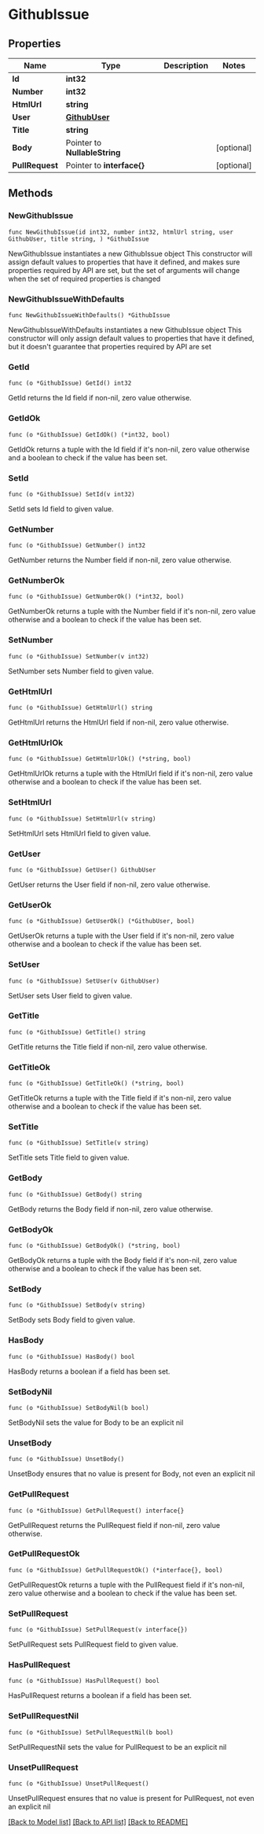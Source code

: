 # GithubIssue

## Properties

Name | Type | Description | Notes
------------ | ------------- | ------------- | -------------
**Id** | **int32** |  | 
**Number** | **int32** |  | 
**HtmlUrl** | **string** |  | 
**User** | [**GithubUser**](GithubUser.md) |  | 
**Title** | **string** |  | 
**Body** | Pointer to **NullableString** |  | [optional] 
**PullRequest** | Pointer to **interface{}** |  | [optional] 

## Methods

### NewGithubIssue

`func NewGithubIssue(id int32, number int32, htmlUrl string, user GithubUser, title string, ) *GithubIssue`

NewGithubIssue instantiates a new GithubIssue object
This constructor will assign default values to properties that have it defined,
and makes sure properties required by API are set, but the set of arguments
will change when the set of required properties is changed

### NewGithubIssueWithDefaults

`func NewGithubIssueWithDefaults() *GithubIssue`

NewGithubIssueWithDefaults instantiates a new GithubIssue object
This constructor will only assign default values to properties that have it defined,
but it doesn't guarantee that properties required by API are set

### GetId

`func (o *GithubIssue) GetId() int32`

GetId returns the Id field if non-nil, zero value otherwise.

### GetIdOk

`func (o *GithubIssue) GetIdOk() (*int32, bool)`

GetIdOk returns a tuple with the Id field if it's non-nil, zero value otherwise
and a boolean to check if the value has been set.

### SetId

`func (o *GithubIssue) SetId(v int32)`

SetId sets Id field to given value.


### GetNumber

`func (o *GithubIssue) GetNumber() int32`

GetNumber returns the Number field if non-nil, zero value otherwise.

### GetNumberOk

`func (o *GithubIssue) GetNumberOk() (*int32, bool)`

GetNumberOk returns a tuple with the Number field if it's non-nil, zero value otherwise
and a boolean to check if the value has been set.

### SetNumber

`func (o *GithubIssue) SetNumber(v int32)`

SetNumber sets Number field to given value.


### GetHtmlUrl

`func (o *GithubIssue) GetHtmlUrl() string`

GetHtmlUrl returns the HtmlUrl field if non-nil, zero value otherwise.

### GetHtmlUrlOk

`func (o *GithubIssue) GetHtmlUrlOk() (*string, bool)`

GetHtmlUrlOk returns a tuple with the HtmlUrl field if it's non-nil, zero value otherwise
and a boolean to check if the value has been set.

### SetHtmlUrl

`func (o *GithubIssue) SetHtmlUrl(v string)`

SetHtmlUrl sets HtmlUrl field to given value.


### GetUser

`func (o *GithubIssue) GetUser() GithubUser`

GetUser returns the User field if non-nil, zero value otherwise.

### GetUserOk

`func (o *GithubIssue) GetUserOk() (*GithubUser, bool)`

GetUserOk returns a tuple with the User field if it's non-nil, zero value otherwise
and a boolean to check if the value has been set.

### SetUser

`func (o *GithubIssue) SetUser(v GithubUser)`

SetUser sets User field to given value.


### GetTitle

`func (o *GithubIssue) GetTitle() string`

GetTitle returns the Title field if non-nil, zero value otherwise.

### GetTitleOk

`func (o *GithubIssue) GetTitleOk() (*string, bool)`

GetTitleOk returns a tuple with the Title field if it's non-nil, zero value otherwise
and a boolean to check if the value has been set.

### SetTitle

`func (o *GithubIssue) SetTitle(v string)`

SetTitle sets Title field to given value.


### GetBody

`func (o *GithubIssue) GetBody() string`

GetBody returns the Body field if non-nil, zero value otherwise.

### GetBodyOk

`func (o *GithubIssue) GetBodyOk() (*string, bool)`

GetBodyOk returns a tuple with the Body field if it's non-nil, zero value otherwise
and a boolean to check if the value has been set.

### SetBody

`func (o *GithubIssue) SetBody(v string)`

SetBody sets Body field to given value.

### HasBody

`func (o *GithubIssue) HasBody() bool`

HasBody returns a boolean if a field has been set.

### SetBodyNil

`func (o *GithubIssue) SetBodyNil(b bool)`

 SetBodyNil sets the value for Body to be an explicit nil

### UnsetBody
`func (o *GithubIssue) UnsetBody()`

UnsetBody ensures that no value is present for Body, not even an explicit nil
### GetPullRequest

`func (o *GithubIssue) GetPullRequest() interface{}`

GetPullRequest returns the PullRequest field if non-nil, zero value otherwise.

### GetPullRequestOk

`func (o *GithubIssue) GetPullRequestOk() (*interface{}, bool)`

GetPullRequestOk returns a tuple with the PullRequest field if it's non-nil, zero value otherwise
and a boolean to check if the value has been set.

### SetPullRequest

`func (o *GithubIssue) SetPullRequest(v interface{})`

SetPullRequest sets PullRequest field to given value.

### HasPullRequest

`func (o *GithubIssue) HasPullRequest() bool`

HasPullRequest returns a boolean if a field has been set.

### SetPullRequestNil

`func (o *GithubIssue) SetPullRequestNil(b bool)`

 SetPullRequestNil sets the value for PullRequest to be an explicit nil

### UnsetPullRequest
`func (o *GithubIssue) UnsetPullRequest()`

UnsetPullRequest ensures that no value is present for PullRequest, not even an explicit nil

[[Back to Model list]](../README.md#documentation-for-models) [[Back to API list]](../README.md#documentation-for-api-endpoints) [[Back to README]](../README.md)


